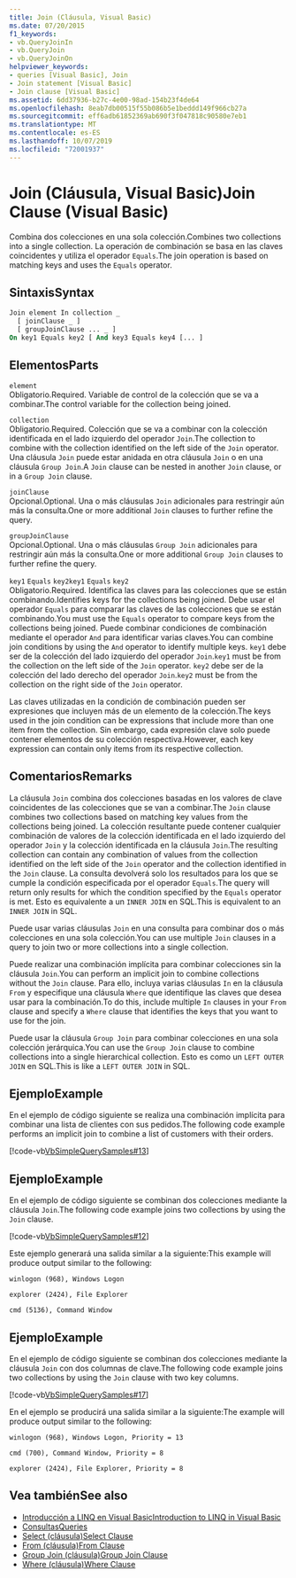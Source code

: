 ```yaml
---
title: Join (Cláusula, Visual Basic)
ms.date: 07/20/2015
f1_keywords:
- vb.QueryJoinIn
- vb.QueryJoin
- vb.QueryJoinOn
helpviewer_keywords:
- queries [Visual Basic], Join
- Join statement [Visual Basic]
- Join clause [Visual Basic]
ms.assetid: 6dd37936-b27c-4e00-98ad-154b23f4de64
ms.openlocfilehash: 8eab7db00515f55b086b5e1beddd149f966cb27a
ms.sourcegitcommit: eff6adb61852369ab690f3f047818c90580e7eb1
ms.translationtype: MT
ms.contentlocale: es-ES
ms.lasthandoff: 10/07/2019
ms.locfileid: "72001937"
---
```

# <a name="join-clause-visual-basic"></a><span data-ttu-id="da68c-102">Join (Cláusula, Visual Basic)</span><span class="sxs-lookup"><span data-stu-id="da68c-102">Join Clause (Visual Basic)</span></span>
<span data-ttu-id="da68c-103">Combina dos colecciones en una sola colección.</span><span class="sxs-lookup"><span data-stu-id="da68c-103">Combines two collections into a single collection.</span></span> <span data-ttu-id="da68c-104">La operación de combinación se basa en las claves coincidentes y utiliza el operador `Equals`.</span><span class="sxs-lookup"><span data-stu-id="da68c-104">The join operation is based on matching keys and uses the `Equals` operator.</span></span>  
  
## <a name="syntax"></a><span data-ttu-id="da68c-105">Sintaxis</span><span class="sxs-lookup"><span data-stu-id="da68c-105">Syntax</span></span>  
  
```vb  
Join element In collection _  
  [ joinClause _ ]   
  [ groupJoinClause ... _ ]   
On key1 Equals key2 [ And key3 Equals key4 [... ]  
```  
  
## <a name="parts"></a><span data-ttu-id="da68c-106">Elementos</span><span class="sxs-lookup"><span data-stu-id="da68c-106">Parts</span></span>  
 `element`  
 <span data-ttu-id="da68c-107">Obligatorio.</span><span class="sxs-lookup"><span data-stu-id="da68c-107">Required.</span></span> <span data-ttu-id="da68c-108">Variable de control de la colección que se va a combinar.</span><span class="sxs-lookup"><span data-stu-id="da68c-108">The control variable for the collection being joined.</span></span>  
  
 `collection`  
 <span data-ttu-id="da68c-109">Obligatorio.</span><span class="sxs-lookup"><span data-stu-id="da68c-109">Required.</span></span> <span data-ttu-id="da68c-110">Colección que se va a combinar con la colección identificada en el lado izquierdo del operador `Join`.</span><span class="sxs-lookup"><span data-stu-id="da68c-110">The collection to combine with the collection identified on the left side of the `Join` operator.</span></span> <span data-ttu-id="da68c-111">Una cláusula `Join` puede estar anidada en otra cláusula `Join` o en una cláusula `Group Join`.</span><span class="sxs-lookup"><span data-stu-id="da68c-111">A `Join` clause can be nested in another `Join` clause, or in a `Group Join` clause.</span></span>  
  
 `joinClause`  
 <span data-ttu-id="da68c-112">Opcional.</span><span class="sxs-lookup"><span data-stu-id="da68c-112">Optional.</span></span> <span data-ttu-id="da68c-113">Una o más cláusulas `Join` adicionales para restringir aún más la consulta.</span><span class="sxs-lookup"><span data-stu-id="da68c-113">One or more additional `Join` clauses to further refine the query.</span></span>  
  
 `groupJoinClause`  
 <span data-ttu-id="da68c-114">Opcional.</span><span class="sxs-lookup"><span data-stu-id="da68c-114">Optional.</span></span> <span data-ttu-id="da68c-115">Una o más cláusulas `Group Join` adicionales para restringir aún más la consulta.</span><span class="sxs-lookup"><span data-stu-id="da68c-115">One or more additional `Group Join` clauses to further refine the query.</span></span>  
  
 <span data-ttu-id="da68c-116">`key1` `Equals` `key2`</span><span class="sxs-lookup"><span data-stu-id="da68c-116">`key1` `Equals` `key2`</span></span>  
 <span data-ttu-id="da68c-117">Obligatorio.</span><span class="sxs-lookup"><span data-stu-id="da68c-117">Required.</span></span> <span data-ttu-id="da68c-118">Identifica las claves para las colecciones que se están combinando.</span><span class="sxs-lookup"><span data-stu-id="da68c-118">Identifies keys for the collections being joined.</span></span> <span data-ttu-id="da68c-119">Debe usar el operador `Equals` para comparar las claves de las colecciones que se están combinando.</span><span class="sxs-lookup"><span data-stu-id="da68c-119">You must use the `Equals` operator to compare keys from the collections being joined.</span></span> <span data-ttu-id="da68c-120">Puede combinar condiciones de combinación mediante el operador `And` para identificar varias claves.</span><span class="sxs-lookup"><span data-stu-id="da68c-120">You can combine join conditions by using the `And` operator to identify multiple keys.</span></span> <span data-ttu-id="da68c-121">`key1` debe ser de la colección del lado izquierdo del operador `Join`.</span><span class="sxs-lookup"><span data-stu-id="da68c-121">`key1` must be from the collection on the left side of the `Join` operator.</span></span> <span data-ttu-id="da68c-122">`key2` debe ser de la colección del lado derecho del operador `Join`.</span><span class="sxs-lookup"><span data-stu-id="da68c-122">`key2` must be from the collection on the right side of the `Join` operator.</span></span>  
  
 <span data-ttu-id="da68c-123">Las claves utilizadas en la condición de combinación pueden ser expresiones que incluyen más de un elemento de la colección.</span><span class="sxs-lookup"><span data-stu-id="da68c-123">The keys used in the join condition can be expressions that include more than one item from the collection.</span></span> <span data-ttu-id="da68c-124">Sin embargo, cada expresión clave solo puede contener elementos de su colección respectiva.</span><span class="sxs-lookup"><span data-stu-id="da68c-124">However, each key expression can contain only items from its respective collection.</span></span>  
  
## <a name="remarks"></a><span data-ttu-id="da68c-125">Comentarios</span><span class="sxs-lookup"><span data-stu-id="da68c-125">Remarks</span></span>  
 <span data-ttu-id="da68c-126">La cláusula `Join` combina dos colecciones basadas en los valores de clave coincidentes de las colecciones que se van a combinar.</span><span class="sxs-lookup"><span data-stu-id="da68c-126">The `Join` clause combines two collections based on matching key values from the collections being joined.</span></span> <span data-ttu-id="da68c-127">La colección resultante puede contener cualquier combinación de valores de la colección identificada en el lado izquierdo del operador `Join` y la colección identificada en la cláusula `Join`.</span><span class="sxs-lookup"><span data-stu-id="da68c-127">The resulting collection can contain any combination of values from the collection identified on the left side of the `Join` operator and the collection identified in the `Join` clause.</span></span> <span data-ttu-id="da68c-128">La consulta devolverá solo los resultados para los que se cumple la condición especificada por el operador `Equals`.</span><span class="sxs-lookup"><span data-stu-id="da68c-128">The query will return only results for which the condition specified by the `Equals` operator is met.</span></span> <span data-ttu-id="da68c-129">Esto es equivalente a un `INNER JOIN` en SQL.</span><span class="sxs-lookup"><span data-stu-id="da68c-129">This is equivalent to an `INNER JOIN` in SQL.</span></span>  
  
 <span data-ttu-id="da68c-130">Puede usar varias cláusulas `Join` en una consulta para combinar dos o más colecciones en una sola colección.</span><span class="sxs-lookup"><span data-stu-id="da68c-130">You can use multiple `Join` clauses in a query to join two or more collections into a single collection.</span></span>  
  
 <span data-ttu-id="da68c-131">Puede realizar una combinación implícita para combinar colecciones sin la cláusula `Join`.</span><span class="sxs-lookup"><span data-stu-id="da68c-131">You can perform an implicit join to combine collections without the `Join` clause.</span></span> <span data-ttu-id="da68c-132">Para ello, incluya varias cláusulas `In` en la cláusula `From` y especifique una cláusula `Where` que identifique las claves que desea usar para la combinación.</span><span class="sxs-lookup"><span data-stu-id="da68c-132">To do this, include multiple `In` clauses in your `From` clause and specify a `Where` clause that identifies the keys that you want to use for the join.</span></span>  
  
 <span data-ttu-id="da68c-133">Puede usar la cláusula `Group Join` para combinar colecciones en una sola colección jerárquica.</span><span class="sxs-lookup"><span data-stu-id="da68c-133">You can use the `Group Join` clause to combine collections into a single hierarchical collection.</span></span> <span data-ttu-id="da68c-134">Esto es como un `LEFT OUTER JOIN` en SQL.</span><span class="sxs-lookup"><span data-stu-id="da68c-134">This is like a `LEFT OUTER JOIN` in SQL.</span></span>  
  
## <a name="example"></a><span data-ttu-id="da68c-135">Ejemplo</span><span class="sxs-lookup"><span data-stu-id="da68c-135">Example</span></span>  
 <span data-ttu-id="da68c-136">En el ejemplo de código siguiente se realiza una combinación implícita para combinar una lista de clientes con sus pedidos.</span><span class="sxs-lookup"><span data-stu-id="da68c-136">The following code example performs an implicit join to combine a list of customers with their orders.</span></span>  
  
 [!code-vb[VbSimpleQuerySamples#13](~/samples/snippets/visualbasic/VS_Snippets_VBCSharp/VbSimpleQuerySamples/VB/QuerySamples1.vb#13)]  
  
## <a name="example"></a><span data-ttu-id="da68c-137">Ejemplo</span><span class="sxs-lookup"><span data-stu-id="da68c-137">Example</span></span>  
 <span data-ttu-id="da68c-138">En el ejemplo de código siguiente se combinan dos colecciones mediante la cláusula `Join`.</span><span class="sxs-lookup"><span data-stu-id="da68c-138">The following code example joins two collections by using the `Join` clause.</span></span>  
  
 [!code-vb[VbSimpleQuerySamples#12](~/samples/snippets/visualbasic/VS_Snippets_VBCSharp/VbSimpleQuerySamples/VB/QuerySamples2.vb#12)]  
  
 <span data-ttu-id="da68c-139">Este ejemplo generará una salida similar a la siguiente:</span><span class="sxs-lookup"><span data-stu-id="da68c-139">This example will produce output similar to the following:</span></span>  
  
 `winlogon (968), Windows Logon`  
  
 `explorer (2424), File Explorer`  
  
 `cmd (5136), Command Window`  
  
## <a name="example"></a><span data-ttu-id="da68c-140">Ejemplo</span><span class="sxs-lookup"><span data-stu-id="da68c-140">Example</span></span>  
 <span data-ttu-id="da68c-141">En el ejemplo de código siguiente se combinan dos colecciones mediante la cláusula `Join` con dos columnas de clave.</span><span class="sxs-lookup"><span data-stu-id="da68c-141">The following code example joins two collections by using the `Join` clause with two key columns.</span></span>  
  
 [!code-vb[VbSimpleQuerySamples#17](~/samples/snippets/visualbasic/VS_Snippets_VBCSharp/VbSimpleQuerySamples/VB/QuerySamples3.vb#17)]  
  
 <span data-ttu-id="da68c-142">En el ejemplo se producirá una salida similar a la siguiente:</span><span class="sxs-lookup"><span data-stu-id="da68c-142">The example will produce output similar to the following:</span></span>  
  
 `winlogon (968), Windows Logon, Priority = 13`  
  
 `cmd (700), Command Window, Priority = 8`  
  
 `explorer (2424), File Explorer, Priority = 8`  
  
## <a name="see-also"></a><span data-ttu-id="da68c-143">Vea también</span><span class="sxs-lookup"><span data-stu-id="da68c-143">See also</span></span>

- [<span data-ttu-id="da68c-144">Introducción a LINQ en Visual Basic</span><span class="sxs-lookup"><span data-stu-id="da68c-144">Introduction to LINQ in Visual Basic</span></span>](../../../visual-basic/programming-guide/language-features/linq/introduction-to-linq.md)
- [<span data-ttu-id="da68c-145">Consultas</span><span class="sxs-lookup"><span data-stu-id="da68c-145">Queries</span></span>](../../../visual-basic/language-reference/queries/index.md)
- [<span data-ttu-id="da68c-146">Select (cláusula)</span><span class="sxs-lookup"><span data-stu-id="da68c-146">Select Clause</span></span>](../../../visual-basic/language-reference/queries/select-clause.md)
- [<span data-ttu-id="da68c-147">From (cláusula)</span><span class="sxs-lookup"><span data-stu-id="da68c-147">From Clause</span></span>](../../../visual-basic/language-reference/queries/from-clause.md)
- [<span data-ttu-id="da68c-148">Group Join (cláusula)</span><span class="sxs-lookup"><span data-stu-id="da68c-148">Group Join Clause</span></span>](../../../visual-basic/language-reference/queries/group-join-clause.md)
- [<span data-ttu-id="da68c-149">Where (cláusula)</span><span class="sxs-lookup"><span data-stu-id="da68c-149">Where Clause</span></span>](../../../visual-basic/language-reference/queries/where-clause.md)
